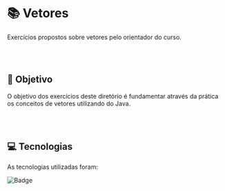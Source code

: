 # :books: Vetores
<p>Exercícios propostos sobre vetores pelo orientador do curso.</p>

<br>
<br>

## :blue_book: Objetivo

O objetivo dos exercícios deste diretório é fundamentar através da prática os conceitos de vetores utilizando do Java.

<br>
<br>

## :computer: Tecnologias

As tecnologias utilizadas foram:

![Badge](https://img.shields.io/static/v1?label=&message=Java&color=FF4040&style=for-the-badge)
